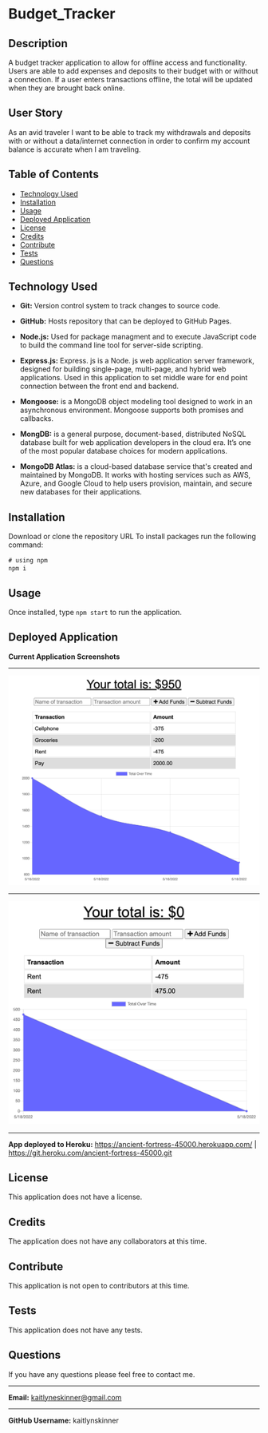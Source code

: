 # Budget_Tracker

## Description
A budget tracker application to allow for offline access and functionality. Users are able to add expenses and deposits to their budget with or without a connection. If a user enters transactions offline, the total will be updated when they are brought back online. 


## User Story
As an avid traveler I want to be able to track my withdrawals and deposits with or without a data/internet connection in order to confirm my account balance is accurate when I am traveling.


## Table of Contents
  * [Technology Used](#technologyused)
  * [Installation](#installation)
  * [Usage](#usage)
  * [Deployed Application](#deployedapplication)
  * [License](#license)
  * [Credits](#credits)
  * [Contribute](#contribute)
  * [Tests](#tests)
  * [Questions](#questions)


## Technology Used
* **Git:** Version control system to track changes to source code.

* **GitHub:** Hosts repository that can be deployed to GitHub Pages.

* **Node.js:** Used for package managment and to execute JavaScript code to build the command line tool for server-side scripting.

* **Express.js:** Express. js is a Node. js web application server framework, designed for building single-page, multi-page, and hybrid web applications. Used in this application to set middle ware for end point connection between the front end and backend.

* **Mongoose:** is a MongoDB object modeling tool designed to work in an asynchronous environment. Mongoose supports both promises and callbacks.

* **MongDB:** is a general purpose, document-based, distributed NoSQL database built for web application developers in the cloud era. It’s one of the most popular database choices for modern applications.

* **MongoDB Atlas:** is a cloud-based database service that's created and maintained by MongoDB. It works with hosting services such as AWS, Azure, and Google Cloud to help users provision, maintain, and secure new databases for their applications.


## Installation
Download or clone the repository URL
To install packages run the following command:
  ```
  # using npm
  npm i
  ```


## Usage
 Once installed, type ```npm start``` to run the application.


## Deployed Application
 **Current Application Screenshots**
  ** **
  ![Deployed Localhost Application](https://github.com/KaitlynSkinner/Budget_Tracker/blob/4e5f0a443f942172efdc7933d2e8b0094bb57674/public/imgs/Deployed-Localhost-Application.png?raw=true) 
  ** **
 ![Deployed Heroku Application](https://github.com/KaitlynSkinner/Budget_Tracker/blob/4e5f0a443f942172efdc7933d2e8b0094bb57674/public/imgs/Deployed-Heroku-Application.png?raw=true)
  ** **

**App deployed to Heroku:** https://ancient-fortress-45000.herokuapp.com/ | https://git.heroku.com/ancient-fortress-45000.git

## License
This application does not have a license. 


## Credits
The application does not have any collaborators at this time.


## Contribute
This application is not open to contributors at this time.


## Tests
This application does not have any tests.


## Questions
If you have any questions please feel free to contact me.
** **
**Email:** kaitlyneskinner@gmail.com
** **
**GitHub Username:** kaitlynskinner